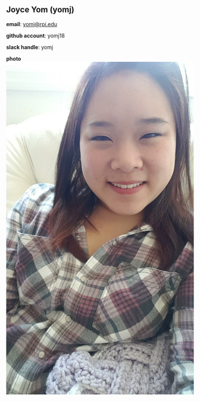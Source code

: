 ## Joyce Yom (yomj)

**email**: yomj@rpi.edu

**github account**: yomj18

**slack handle**: yomj

**photo** ![Joyce](/selfie.jpg)
